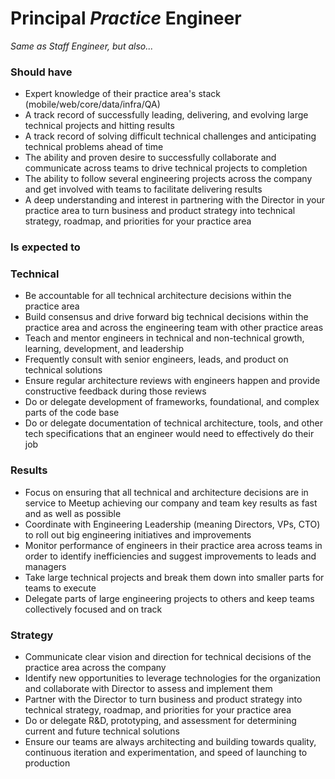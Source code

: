 Principal *Practice* Engineer
==================
 
*Same as Staff Engineer, but also...*
 
### Should have
* Expert knowledge of their practice area's stack (mobile/web/core/data/infra/QA)
* A track record of successfully leading, delivering, and evolving large technical projects and hitting results
* A track record of solving difficult technical challenges and anticipating technical problems ahead of time
* The ability and proven desire to successfully collaborate and communicate across teams to drive technical projects to completion
* The ability to follow several engineering projects across the company and get involved with teams to facilitate delivering results
* A deep understanding and interest in partnering with the Director in your practice area to turn business and product strategy into technical strategy, roadmap, and priorities for your practice area
 
### Is expected to
### Technical
* Be accountable for all technical architecture decisions within the practice area
* Build consensus and drive forward big technical decisions within the practice area and across the engineering team with other practice areas
* Teach and mentor engineers in technical and non-technical growth, learning, development, and leadership
* Frequently consult with senior engineers, leads, and product on technical solutions
* Ensure regular architecture reviews with engineers happen and provide constructive feedback during those reviews
* Do or delegate development of frameworks, foundational, and complex parts of the code base 
* Do or delegate documentation of technical architecture, tools, and other tech specifications that an engineer would need to effectively do their job
 
### Results
* Focus on ensuring that all technical and architecture decisions are in service to Meetup achieving our company and team key results as fast and as well as possible
* Coordinate with Engineering Leadership (meaning Directors, VPs, CTO) to roll out big engineering initiatives and improvements 
* Monitor performance of engineers in their practice area across teams in order to identify inefficiencies and suggest improvements to leads and managers
* Take large technical projects and break them down into smaller parts for teams to execute
* Delegate parts of large engineering projects to others and keep teams collectively focused and on track
 
### Strategy
* Communicate clear vision and direction for technical decisions of the practice area across the company
* Identify new opportunities to leverage technologies for the organization and collaborate with Director to assess and implement them
* Partner with the Director to turn business and product strategy into technical strategy, roadmap, and priorities for your practice area
* Do or delegate R&D, prototyping, and assessment for determining current and future technical solutions
* Ensure our teams are always architecting and building towards quality, continuous iteration and experimentation, and speed of launching to production

